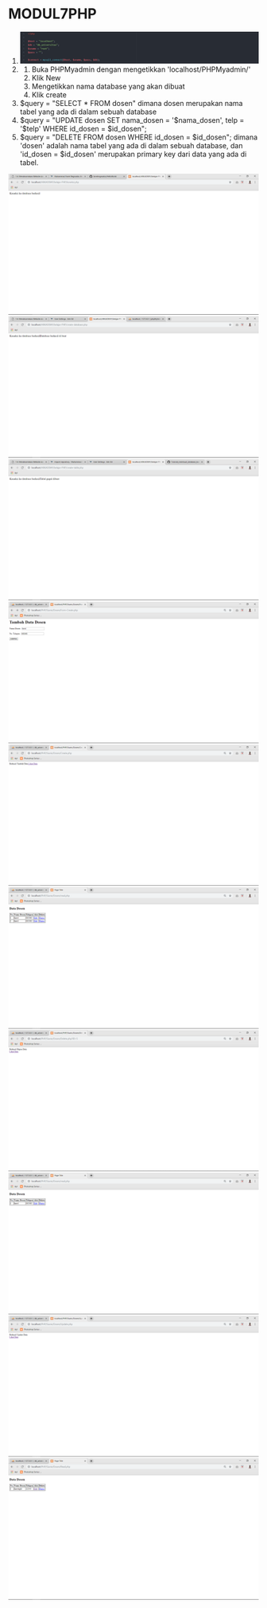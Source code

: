 # MODUL7PHP

1.  ![ALT EXT](https://github.com/farrelreginaldo/MODUL7PHP/blob/master/kk.png?raw=true)
2.  1.  Buka PHPMyadmin dengan mengetikkan 'localhost/PHPMyadmin/'
    2.  Klik New
    3.  Mengetikkan nama database yang akan dibuat
    4.  Klik create
3.  $query = "SELECT * FROM dosen" dimana dosen merupakan nama tabel yang ada di dalam sebuah database
4.  $query = "UPDATE dosen SET nama_dosen = '$nama_dosen', telp = '$telp' WHERE id_dosen = $id_dosen";
5.  $query = "DELETE FROM dosen WHERE id_dosen = $id_dosen"; dimana 'dosen' adalah nama tabel yang ada di dalam sebuah database, dan 'id_dosen = $id_dosen' merupakan primary key dari data yang ada di tabel.

![ALT EXT](https://github.com/farrelreginaldo/MODUL7PHP/blob/master/Siuniv/SS/Screenshot%20(179).png?raw=true)
![ALT EXT](https://github.com/farrelreginaldo/MODUL7PHP/blob/master/Siuniv/SS/Screenshot%20(180).png?raw=true)
![ALT EXT](https://github.com/farrelreginaldo/MODUL7PHP/blob/master/Siuniv/SS/Screenshot%20(181).png?raw=true)
![ALT EXT](https://github.com/farrelreginaldo/MODUL7PHP/blob/master/Siuniv/SS/Screenshot%20(182).png?raw=true)
![ALT EXT](https://github.com/farrelreginaldo/MODUL7PHP/blob/master/Siuniv/SS/Screenshot%20(183).png?raw=true)
![ALT EXT](https://github.com/farrelreginaldo/MODUL7PHP/blob/master/Siuniv/SS/Screenshot%20(184).png?raw=true)
![ALT EXT](https://github.com/farrelreginaldo/MODUL7PHP/blob/master/Siuniv/SS/Screenshot%20(185).png?raw=true)
![ALT EXT](https://github.com/farrelreginaldo/MODUL7PHP/blob/master/Siuniv/SS/Screenshot%20(186).png?raw=true)
![ALT EXT](https://github.com/farrelreginaldo/MODUL7PHP/blob/master/Siuniv/SS/Screenshot%20(187).png?raw=true)
![ALT EXT](https://github.com/farrelreginaldo/MODUL7PHP/blob/master/Siuniv/SS/Screenshot%20(188).png?raw=true)
